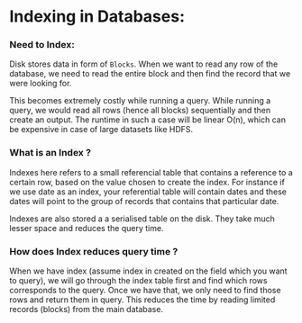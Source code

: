 # Indexing in Databases:

### Need to Index:
Disk stores data in form of `Blocks`. When we want to read any row of the database, we need to read the entire block and then find the record that we were looking for. 


This becomes extremely costly while running a query. While running a query, we would read all rows (hence all blocks) sequentially and then create an output. The runtime in such a case will be linear O(n), which can be expensive in case of large datasets like HDFS.


### What is an Index ?
Indexes here refers to a small referencial table that contains a reference to a certain row, based on the value chosen to create the index.
For instance if we use date as an index, your referential table will contain dates and these dates will point to the group of records that contains that particular date.

Indexes are also stored a a serialised table on the disk. They take much lesser space and reduces the query time.

### How does Index reduces query time ?
When we have index (assume index in created on the field which you want to query), we will go through the index table first and find which rows corresponds to the query. Once we have that, we only need to find those rows and return them in query. This reduces the time by reading limited records (blocks) from the main database.
